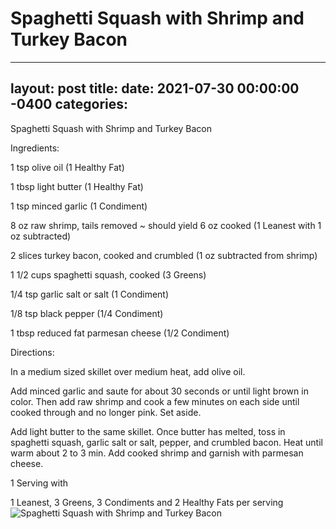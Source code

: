# Spaghetti Squash with Shrimp and Turkey Bacon
---
layout: post
title: 
date:   2021-07-30 00:00:00 -0400
categories: 
---
Spaghetti Squash with Shrimp and Turkey Bacon

Ingredients:

1 tsp olive oil (1 Healthy Fat)

1 tbsp light butter (1 Healthy Fat)

1 tsp minced garlic (1 Condiment)

8 oz raw shrimp, tails removed ~ should yield 6 oz cooked (1 Leanest with 1 oz subtracted)

2 slices turkey bacon, cooked and crumbled (1 oz subtracted from shrimp)

1 1/2 cups spaghetti squash, cooked (3 Greens)

1/4 tsp garlic salt or salt (1 Condiment)

1/8 tsp black pepper (1/4 Condiment)

1 tbsp reduced fat parmesan cheese (1/2 Condiment)

Directions:

In a medium sized skillet over medium heat, add olive oil.

Add minced garlic and saute for about 30 seconds or until light brown in color. Then add raw shrimp and cook a few minutes on each side until cooked through and no longer pink. Set aside.

Add light butter to the same skillet. Once butter has melted, toss in spaghetti squash, garlic salt or salt, pepper, and crumbled bacon. Heat until warm about 2 to 3 min. Add cooked shrimp and garnish with parmesan cheese.

1 Serving with 

1 Leanest, 3 Greens, 3 Condiments and 2 Healthy Fats per serving
![Spaghetti Squash with Shrimp and Turkey Bacon](/images/Spaghetti%20Squash%20with%20Shrimp%20and%20Turkey%20Bacon.png)

